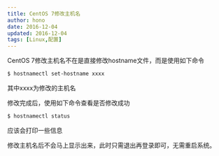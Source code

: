 ```yaml
---
title: CentOS 7修改主机名
author: hono
date: 2016-12-04 
updated: 2016-12-04
tags: [Linux,配置]
---
```


CentOS 7修改主机名不在是直接修改hostname文件，而是使用如下命令

``` bash
$ hostnamectl set-hostname xxxx
```
其中xxxx为修改的主机名

修改完成后，使用如下命令查看是否修改成功

``` bash
$ hostnamectl status
```

应该会打印一些信息

修改主机名后不会马上显示出来，此时只需退出再登录即可，无需重启系统。

